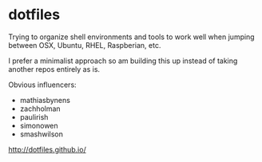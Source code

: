 
# dotfiles

Trying to organize shell environments and tools to work well when 
jumping between OSX, Ubuntu, RHEL, Raspberian, etc.

I prefer a minimalist approach so am building this up instead of 
taking another repos entirely as is.

Obvious influencers:
 - mathiasbynens
 - zachholman
 - paulirish
 - simonowen
 - smashwilson

http://dotfiles.github.io/

